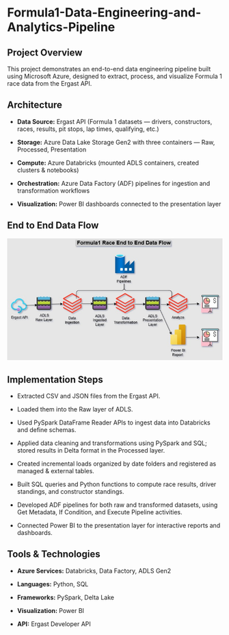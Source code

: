 # Formula1-Data-Engineering-and-Analytics-Pipeline

## Project Overview

This project demonstrates an end-to-end data engineering pipeline built using Microsoft Azure, designed to extract, process, and visualize Formula 1 race data from the Ergast API.

## Architecture

- **Data Source:** Ergast API (Formula 1 datasets — drivers, constructors, races, results, pit stops, lap times, qualifying, etc.)

- **Storage:** Azure Data Lake Storage Gen2 with three containers — Raw, Processed, Presentation

- **Compute:** Azure Databricks (mounted ADLS containers, created clusters & notebooks)

- **Orchestration:** Azure Data Factory (ADF) pipelines for ingestion and transformation workflows

- **Visualization:** Power BI dashboards connected to the presentation layer

## End to End Data Flow

![image_alt](https://github.com/BhaskarKosala/Formula1-Data-Engineering-and-Analytics-Pipeline/blob/e422f33bfd617985ac601686d0ef7c18f0512f1a/F1_Flow%20(1).jpg)


## Implementation Steps

- Extracted CSV and JSON files from the Ergast API.

- Loaded them into the Raw layer of ADLS.

- Used PySpark DataFrame Reader APIs to ingest data into Databricks and define schemas.

- Applied data cleaning and transformations using PySpark and SQL; stored results in Delta format in the Processed layer.

- Created incremental loads organized by date folders and registered as managed & external tables.

- Built SQL queries and Python functions to compute race results, driver standings, and constructor standings.

- Developed ADF pipelines for both raw and transformed datasets, using Get Metadata, If Condition, and Execute Pipeline activities.

- Connected Power BI to the presentation layer for interactive reports and dashboards.

## Tools & Technologies

- **Azure Services:** Databricks, Data Factory, ADLS Gen2

- **Languages:** Python, SQL

- **Frameworks:** PySpark, Delta Lake

- **Visualization:** Power BI

- **API:** Ergast Developer API
